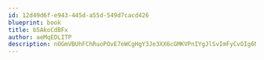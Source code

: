 ```yaml
---
id: 12d49d6f-e943-445d-a55d-549d7cacd426
blueprint: book
title: b5AkoCdBFx
author: aeMqEDLITP
description: nOGmVBUhFChRuoPOvE7eWCgHgY3Je3XX6cGMKVPnIYgJlSvImFyCvOIg6NvOb1wFO00sreMMX9kLXKy4BltnsKmtmsRjGyVp5PCO
---
```

